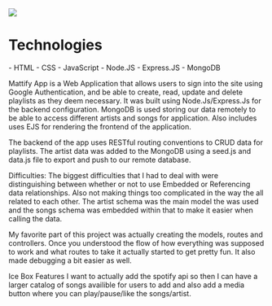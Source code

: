 <img src="https://i.imgur.com/u3yKzcW.png"/>
<h1>Technologies</h1>
- HTML
- CSS
- JavaScript
- Node.JS
- Express.JS
- MongoDB

Mattify App is a Web Application that allows users to sign into the site using Google Authentication, and be able to create, read, update and delete playlists as they deem necessary. It was built using Node.Js/Express.Js for the backend configuration. MongoDB is used storing our data remotely to be able to access different artists and songs for application. Also includes uses EJS for rendering the frontend of the application.

The backend of the app uses RESTful routing conventions to CRUD data for playlists. The artist data was added to the MongoDB using a seed.js and data.js file to export and push to our remote database.

Difficulties:
The biggest difficulties that I had to deal with were distinguishing between whether or not to use Embedded or Referencing data relationships. Also not making things too complicated in the way the all related to each other. The artist schema was the main model the was used and the songs schema was embedded within that to make it easier when calling the data.

My favorite part of this project was actually creating the models, routes and controllers. Once you understood the flow of how everything was supposed to work and what routes to take it actually started to get pretty fun. It also made debugging a bit easier as well.

Ice Box Features
I want to actually add the spotify api so then I can have a larger catalog of songs availible for users to add and also add a media button where you can play/pause/like the songs/artist.
